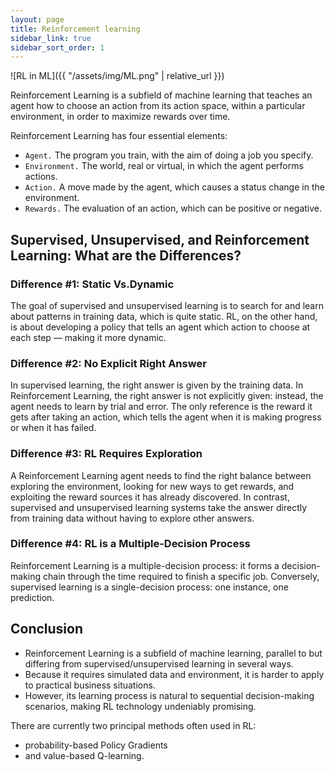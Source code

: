 ```yaml
---
layout: page
title: Reinforcement learning
sidebar_link: true
sidebar_sort_order: 1
---
```


![RL in ML]({{ "/assets/img/ML.png" | relative_url }})

Reinforcement Learning is a subfield of machine learning that teaches an agent how to choose an action from its action space, within a particular environment, in order to maximize rewards over time.

Reinforcement Learning has four essential elements:
- `Agent.` The program you train, with the aim of doing a job you specify.
- `Environment.` The world, real or virtual, in which the agent performs actions.
- `Action.` A move made by the agent, which causes a status change in the environment.
- `Rewards.` The evaluation of an action, which can be positive or negative.

## Supervised, Unsupervised, and Reinforcement Learning: What are the Differences?

### Difference #1: Static Vs.Dynamic
The goal of supervised and unsupervised learning is to search for and learn about patterns in training data, which is quite static. RL, on the other hand, is about developing a policy that tells an agent which action to choose at each step — making it more dynamic.

### Difference #2: No Explicit Right Answer
In supervised learning, the right answer is given by the training data. In Reinforcement Learning, the right answer is not explicitly given: instead, the agent needs to learn by trial and error. The only reference is the reward it gets after taking an action, which tells the agent when it is making progress or when it has failed.

### Difference #3: RL Requires Exploration
A Reinforcement Learning agent needs to find the right balance between exploring the environment, looking for new ways to get rewards, and exploiting the reward sources it has already discovered. In contrast, supervised and unsupervised learning systems take the answer directly from training data without having to explore other answers.

### Difference #4: RL is a Multiple-Decision Process
Reinforcement Learning is a multiple-decision process: it forms a decision-making chain through the time required to finish a specific job. Conversely, supervised learning is a single-decision process: one instance, one prediction.

## Conclusion
- Reinforcement Learning is a subfield of machine learning, parallel to but differing from supervised/unsupervised learning in several ways.
- Because it requires simulated data and environment, it is harder to apply to practical business situations.
- However, its learning process is natural to sequential decision-making scenarios, making RL technology undeniably promising.

There are currently two principal methods often used in RL: 
- probability-based Policy Gradients
- and value-based Q-learning.